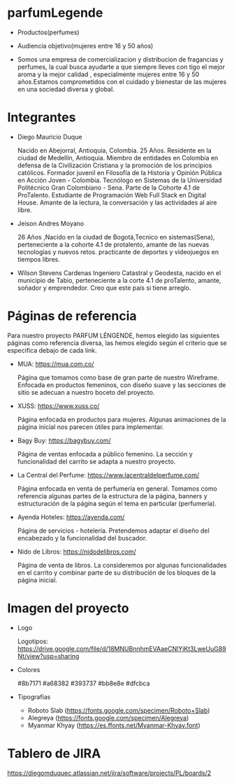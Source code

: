 # parfumLegende

- Productos(perfumes)

- Audiencia objetivo(mujeres entre 16 y 50 años)

- Somos una empresa de comercializacion y distribucion  de fragancias y perfumes, la 
cual busca ayudarte a que siempre lleves con tigo el mejor aroma y la mejor calidad , especialmente 
mujeres entre 16 y 50 años.Estamos comprometidos con el cuidado y bienestar de las mujeres en una sociedad 
diversa y global.

# Integrantes

- Diego Mauricio Duque

    Nacido en Abejorral, Antioquia, Colombia. 25 Años.
    Residente en la ciudad de Medellín, Antioquia.
    Miembro de entidades en Colombia en defensa de la Civilización Cristiana y la promoción de los principios católicos.
    Formador juvenil en Filosofía de la Historia y Opinión Pública en Acción Joven - Colombia.
    Tecnólogo en Sistemas de la Universidad Politécnico Gran Colombiano - Sena.
    Parte de la Cohorte 4.1 de ProTalento.
    Estudiante de Programación Web Full Stack en Digital House.
    Amante de la lectura, la conversación y las actividades al aire libre.

- Jeison Andres Moyano

    26 Años ,Nacido en la ciudad de Bogotá,Tecnico en sistemas(Sena), perteneciente a la cohorte 4.1 de protalento, amante de las nuevas tecnologias y nuevos retos. practicante     de deportes y videojuegos en tiempos libres. 

- Wilson Stevens Cardenas
Ingeniero Catastral y Geodesta, nacido en el municipio de Tabio, perteneciente a la corte 4.1 de proTalento, amante, soñador y emprendedor. Creo que este país si tiene arreglo. 

# Páginas de referencia

Para nuestro proyecto PARFUM LÉNGENDE, hemos elegido las siguientes páginas como referencia diversa, las hemos elegido según el criterio que se especifica debajo de cada link.

+ MUA: https://mua.com.co/

    Página que tomamos como base de gran parte de nuestro Wireframe. Enfocada en productos femeninos, con diseño suave y las secciones de sitio se adecuan a nuestro boceto del proyecto.

+ XUSS: https://www.xuss.co/

    Página enfocada en productos para mujeres. Algunas animaciones de la página inicial nos parecen útiles para implementar.

+ Bagy Buy: https://bagybuy.com/

    Página de ventas enfocada a público femenino. La sección y funcionalidad del carrito se adapta a nuestro proyecto.

+ La Central del Perfume: https://www.lacentraldelperfume.com/

    Página enfocada en venta de perfumería en general. Tomamos como referencia algunas partes de la estructura de la página, banners y estructuración de la página según el tema en particular (perfumería).

+ Ayenda Hoteles: https://ayenda.com/
    
    Página de servicios - hotelería. Pretendemos adaptar el diseño del encabezado y la funcionalidad del buscador.

+ Nido de Libros: https://nidodelibros.com/

    Página de venta de libros. La consideremos por algunas funcionalidades en el carrito y combinar parte de su distribución de los bloques de la página inicial.

# Imagen del proyecto

+ Logo

    Logotipos: https://drive.google.com/file/d/18MNUBnnhmEVAaeCNlYjKt3LweUuG89Nt/view?usp=sharing
    
+ Colores

    #8b7171
    #a68382
    #393737
    #bb8e8e
    #dfcbca    

+ Tipografías
    
    - Roboto Slab (https://fonts.google.com/specimen/Roboto+Slab)
    - Alegreya (https://fonts.google.com/specimen/Alegreya)
    - Myanmar Khyay (https://es.ffonts.net/Myanmar-Khyay.font)

# Tablero de JIRA

https://diegomduquec.atlassian.net/jira/software/projects/PL/boards/2